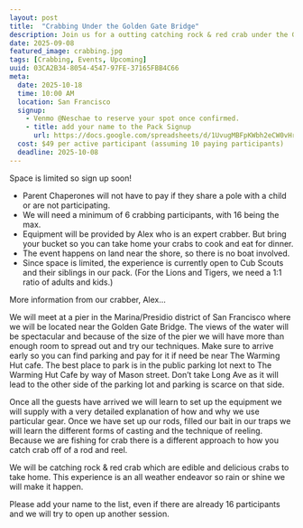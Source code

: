 ```yaml
---
layout: post
title:  "Crabbing Under the Golden Gate Bridge"
description: Join us for a outting catching rock & red crab under the Golden Gate Bridge.
date: 2025-09-08
featured_image: crabbing.jpg
tags: [Crabbing, Events, Upcoming]
uuid: 03CA2B34-8054-4547-97FE-37165FBB4C66
meta:
  date: 2025-10-18
  time: 10:00 AM
  location: San Francisco
  signup:
    - Venmo @Neschae to reserve your spot once confirmed.
    - title: add your name to the Pack Signup
      url: https://docs.google.com/spreadsheets/d/1UvugMBFpKWbh2eCW0vHrHfh_9fKrgwvXTJc9awj6VoI/edit?usp=sharing
  cost: $49 per active participant (assuming 10 paying participants)
  deadline: 2025-10-08
---
```


Space is limited so sign up soon!

* Parent Chaperones will not have to pay if they share a pole with a child or are not participating.
* We will need a minimum of 6 crabbing participants, with 16 being the max.
* Equipment will be provided by Alex who is an expert crabber. But bring your bucket so you can take home your crabs to cook and eat for dinner.
* The event happens on land near the shore, so there is no boat involved.
* Since space is limited, the experience is currently open to Cub Scouts and their siblings in our pack. (For the Lions and Tigers, we need a 1:1 ratio of adults and kids.)

More information from our crabber, Alex...

<!--more-->

We will meet at a pier in the Marina/Presidio district of San Francisco where we will be located near the Golden Gate Bridge. The views of the water will be spectacular and because of the size of the pier we will have more than enough room to spread out and try our techniques. Make sure to arrive early so you can find parking and pay for it if need be near The Warming Hut cafe. The best place to park is in the public parking lot next to The Warming Hut Cafe by way of Mason street. Don’t take Long Ave as it will lead to the other side of the parking lot and parking is scarce on that side.

Once all the guests have arrived we will learn to set up the equipment we will supply with a very detailed explanation of how and why we use particular gear. Once we have set up our rods, filled our bait in our traps we will learn the different forms of casting and the technique of reeling. Because we are fishing for crab there is a different approach to how you catch crab off of a rod and reel.

We will be catching rock & red crab which are edible and delicious crabs to take home. This experience is an all weather endeavor so rain or shine we will make it happen.

Please add your name to the list, even if there are already 16 participants and we will try to open up another session.
